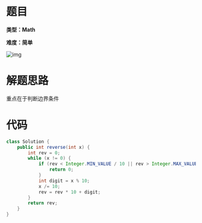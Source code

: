 # 题目

**类型：Math**

**难度：简单**

![img](https://gitee.com/janeroad/iamge-cloud/raw/master/NoteImage/1632321734787-2bcc3bc4-57fb-4f6c-941d-74c8375c064e.png)

# 解题思路

重点在于判断边界条件

# 代码

```java
class Solution {
    public int reverse(int x) {
        int rev = 0;
        while (x != 0) {
            if (rev < Integer.MIN_VALUE / 10 || rev > Integer.MAX_VALUE / 10) {
                return 0;
            }
            int digit = x % 10;
            x /= 10;
            rev = rev * 10 + digit;
        }
        return rev;
    }
}
```